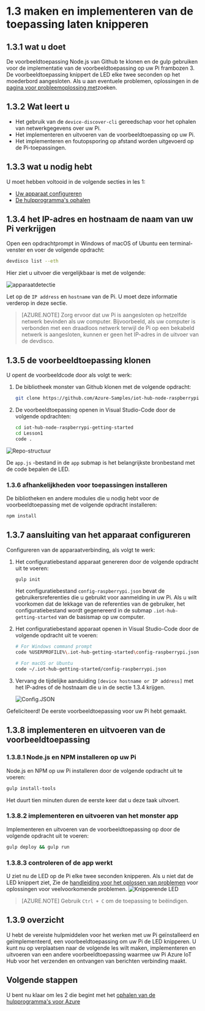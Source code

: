 <properties
 pageTitle="Maken en implementeren van de toepassing blink | Microsoft Azure"
 description="De voorbeeldtoepassing Node.js van Github klonen en gulp voor de implementatie van deze toepassing op uw bord frambozen Pi 3. Deze voorbeeldtoepassing knippert de LED elke twee seconden op het moederbord aangesloten."
 services="iot-hub"
 documentationCenter=""
 authors="shizn"
 manager="timlt"
 tags=""
 keywords=""/>

<tags
 ms.service="iot-hub"
 ms.devlang="multiple"
 ms.topic="article"
 ms.tgt_pltfrm="na"
 ms.workload="na"
 ms.date="10/21/2016"
 ms.author="xshi"/>

# <a name="13-create-and-deploy-the-blink-application"></a>1.3 maken en implementeren van de toepassing laten knipperen

## <a name="131-what-you-will-do"></a>1.3.1 wat u doet

De voorbeeldtoepassing Node.js van Github te klonen en de gulp gebruiken voor de implementatie van de voorbeeldtoepassing op uw Pi frambozen 3. De voorbeeldtoepassing knippert de LED elke twee seconden op het moederbord aangesloten. Als u aan eventuele problemen, oplossingen in de [pagina voor probleemoplossing met](iot-hub-raspberry-pi-kit-node-troubleshooting.md)zoeken.

## <a name="132-what-you-will-learn"></a>1.3.2 Wat leert u

- Het gebruik van de `device-discover-cli` gereedschap voor het ophalen van netwerkgegevens over uw Pi.
- Het implementeren en uitvoeren van de voorbeeldtoepassing op uw Pi.
- Het implementeren en foutopsporing op afstand worden uitgevoerd op de Pi-toepassingen.

## <a name="133-what-you-need"></a>1.3.3 wat u nodig hebt

U moet hebben voltooid in de volgende secties in les 1:

- [Uw apparaat configureren](iot-hub-raspberry-pi-kit-node-lesson1-configure-your-device.md)
- [De hulpprogramma's ophalen](iot-hub-raspberry-pi-kit-node-lesson1-get-the-tools-win32.md)

## <a name="134-obtain-the-ip-address-and-host-name-of-your-pi"></a>1.3.4 het IP-adres en hostnaam de naam van uw Pi verkrijgen

Open een opdrachtprompt in Windows of macOS of Ubuntu een terminal-venster en voer de volgende opdracht:

```bash
devdisco list --eth
```

Hier ziet u uitvoer die vergelijkbaar is met de volgende:

![apparaatdetectie](media/iot-hub-raspberry-pi-lessons/lesson1/device_discovery.png)

Let op de `IP address` en `hostname` van de Pi. U moet deze informatie verderop in deze sectie.

> [AZURE.NOTE] Zorg ervoor dat uw Pi is aangesloten op hetzelfde netwerk bevinden als uw computer. Bijvoorbeeld, als uw computer is verbonden met een draadloos netwerk terwijl de Pi op een bekabeld netwerk is aangesloten, kunnen er geen het IP-adres in de uitvoer van de devdisco.

## <a name="135-clone-the-sample-application"></a>1.3.5 de voorbeeldtoepassing klonen

U opent de voorbeeldcode door als volgt te werk:

1. De bibliotheek monster van Github klonen met de volgende opdracht:

    ```bash
    git clone https://github.com/Azure-Samples/iot-hub-node-raspberrypi-getting-started.git
    ```

2. De voorbeeldtoepassing openen in Visual Studio-Code door de volgende opdrachten:

    ```bash
    cd iot-hub-node-raspberrypi-getting-started
    cd Lesson1
    code .
    ```

![Repo-structuur](media/iot-hub-raspberry-pi-lessons/lesson1/vscode-blink-mac.png)

De `app.js` -bestand in de `app` submap is het belangrijkste bronbestand met de code bepalen de LED.

### <a name="136-install-application-dependencies"></a>1.3.6 afhankelijkheden voor toepassingen installeren

De bibliotheken en andere modules die u nodig hebt voor de voorbeeldtoepassing met de volgende opdracht installeren:

```bash
npm install
```

## <a name="137-configure-the-device-connection"></a>1.3.7 aansluiting van het apparaat configureren

Configureren van de apparaatverbinding, als volgt te werk:

1. Het configuratiebestand apparaat genereren door de volgende opdracht uit te voeren:

    ```bash
    gulp init
    ```

    Het configuratiebestand `config-raspberrypi.json` bevat de gebruikersreferenties die u gebruikt voor aanmelding in uw Pi. Als u wilt voorkomen dat de lekkage van de referenties van de gebruiker, het configuratiebestand wordt gegenereerd in de submap `.iot-hub-getting-started` van de basismap op uw computer.

2. Het configuratiebestand apparaat openen in Visual Studio-Code door de volgende opdracht uit te voeren:

    ```bash
    # For Windows command prompt
    code %USERPROFILE%\.iot-hub-getting-started\config-raspberrypi.json

    # For macOS or Ubuntu
    code ~/.iot-hub-getting-started/config-raspberrypi.json
    ```

3. Vervang de tijdelijke aanduiding `[device hostname or IP address]` met het IP-adres of de hostnaam die u in de sectie 1.3.4 krijgen.

    ![Config.JSON](media/iot-hub-raspberry-pi-lessons/lesson1/vscode-config-mac.png)

Gefeliciteerd! De eerste voorbeeldtoepassing voor uw Pi hebt gemaakt.

## <a name="138-deploy-and-run-the-sample-application"></a>1.3.8 implementeren en uitvoeren van de voorbeeldtoepassing

### <a name="1381-install-nodejs-and-npm-on-your-pi"></a>1.3.8.1 Node.js en NPM installeren op uw Pi

Node.js en NPM op uw Pi installeren door de volgende opdracht uit te voeren:

```bash
gulp install-tools
```

Het duurt tien minuten duren de eerste keer dat u deze taak uitvoert.

### <a name="1382-deploy-and-run-the-sample-app"></a>1.3.8.2 implementeren en uitvoeren van het monster app

Implementeren en uitvoeren van de voorbeeldtoepassing op door de volgende opdracht uit te voeren:

```bash
gulp deploy && gulp run
```

### <a name="1383-verify-the-app-works"></a>1.3.8.3 controleren of de app werkt

U ziet nu de LED op de Pi elke twee seconden knipperen.  Als u niet dat de LED knippert ziet, Zie de [handleiding voor het oplossen van problemen](iot-hub-raspberry-pi-kit-node-troubleshooting.md) voor oplossingen voor veelvoorkomende problemen.
![Knipperende LED](media/iot-hub-raspberry-pi-lessons/lesson1/led_blinking.jpg)

> [AZURE.NOTE] Gebruik `Ctrl + C` om de toepassing te beëindigen.

## <a name="139-summary"></a>1.3.9 overzicht

U hebt de vereiste hulpmiddelen voor het werken met uw Pi geïnstalleerd en geïmplementeerd, een voorbeeldtoepassing om uw Pi de LED knipperen. U kunt nu op verplaatsen naar de volgende les wilt maken, implementeren en uitvoeren van een andere voorbeeldtoepassing waarmee uw Pi Azure IoT Hub voor het verzenden en ontvangen van berichten verbinding maakt.

## <a name="next-steps"></a>Volgende stappen

U bent nu klaar om les 2 die begint met het [ophalen van de hulpprogramma's voor Azure](iot-hub-raspberry-pi-kit-node-lesson2-get-azure-tools-win32.md)
